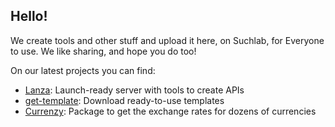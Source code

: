 ## Hello!

We create tools and other stuff and upload it here, on Suchlab, for Everyone to use. We like sharing, and hope you do too!

On our latest projects you can find:
- [Lanza](https://github.com/suchlab/lanza): Launch-ready server with tools to create APIs
- [get-template](https://github.com/get-template): Download ready-to-use templates
- [Currenzy](https://github.com/suchlab/currenzy): Package to get the exchange rates for dozens of currencies
